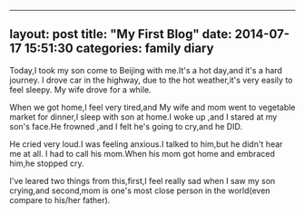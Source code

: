 
---
layout: post
title:  "My First Blog"
date:   2014-07-17 15:51:30
categories: family diary
---

Today,I took my son come to Beijing with me.It's a hot day,and it's a hard journey.
I drove car in the highway, due to the hot weather,it's very easily to feel sleepy.
My wife drove for a while.

When we got home,I feel very tired,and My wife and mom went to vegetable market for
dinner,I sleep with son at home.I woke up ,and I stared at my son's face.He frowned 
,and I felt he's going to cry,and he DID.

He cried very loud.I was feeling anxious.I talked to him,but he didn't hear me at all.
I had to call his mom.When his mom got home and embraced him,he stopped cry.

I've leared two things from this,first,I feel really sad when I saw my son crying,and
second,mom is one's most close person in the world(even compare to his/her father).


